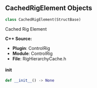 ## CachedRigElement Objects

```python
class CachedRigElement(StructBase)
```

Cached Rig Element

**C++ Source:**

- **Plugin**: ControlRig
- **Module**: ControlRig
- **File**: RigHierarchyCache.h

<a id="unreal.CachedRigElement.__init__"></a>

#### __init__

```python
def __init__() -> None
```

<a id="unreal.CRSimLinearSpring"></a>